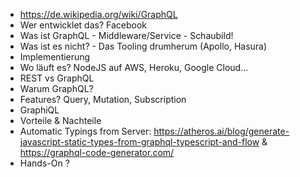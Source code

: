 - https://de.wikipedia.org/wiki/GraphQL
- Wer entwicklet das? Facebook
- Was ist GraphQL - Middleware/Service - Schaubild!
- Was ist es nicht? - Das Tooling drumherum (Apollo, Hasura)
- Implementierung
- Wo läuft es? NodeJS auf AWS, Heroku, Google Cloud...
- REST vs GraphQL
- Warum GraphQL?
- Features? Query, Mutation, Subscription
- GraphiQL
- Vorteile & Nachteile
- Automatic Typings from Server: https://atheros.ai/blog/generate-javascript-static-types-from-graphql-typescript-and-flow & https://graphql-code-generator.com/
- Hands-On ?

